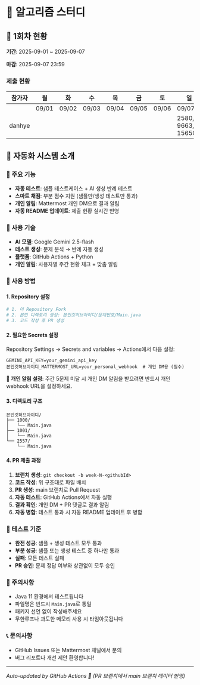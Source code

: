 # 🚀 알고리즘 스터디

## 📅 1회차 현황
**기간**: 2025-09-01 ~ 2025-09-07

**마감**: 2025-09-07 23:59

### 제출 현황

| 참가자 | 월 | 화 | 수 | 목 | 금 | 토 | 일 |
|--------|----|----|----|----|----|----|---|
|        | 09/01 | 09/02 | 09/03 | 09/04 | 09/05 | 09/06 | 09/07 |
| danhye |  |  |  |  |  |  | 2580, 9663, 15650... |
## 🤖 자동화 시스템 소개

### 🔧 주요 기능
- **자동 테스트**: 샘플 테스트케이스 + AI 생성 반례 테스트
- **스마트 채점**: 부분 점수 지원 (샘플만/생성 테스트만 통과)
- **개인 알림**: Mattermost 개인 DM으로 결과 알림
- **자동 README 업데이트**: 제출 현황 실시간 반영

### 🧠 사용 기술
- **AI 모델**: Google Gemini 2.5-flash
- **테스트 생성**: 문제 분석 → 반례 자동 생성
- **플랫폼**: GitHub Actions + Python
- **개인 알림**: 사용자별 주간 현황 체크 + 맞춤 알림

### 📝 사용 방법

#### 1. Repository 설정
```bash
# 1. 이 Repository Fork
# 2. 본인 디렉토리 생성: 본인깃허브아이디/문제번호/Main.java
# 3. 코드 작성 후 PR 생성
```

#### 2. 필요한 Secrets 설정
Repository Settings → Secrets and variables → Actions에서 다음 설정:

```
GEMINI_API_KEY=your_gemini_api_key
본인깃허브아이디_MATTERMOST_URL=your_personal_webhook  # 개인 DM용 (필수)
```

**📱 개인 알림 설정**: 주간 5문제 미달 시 개인 DM 알림을 받으려면 반드시 개인 webhook URL을 설정하세요. 

#### 3. 디렉토리 구조
```
본인깃허브아이디/
├── 1000/
│   └── Main.java
├── 1001/
│   └── Main.java
└── 2557/
    └── Main.java
```

#### 4. PR 제출 과정
1. **브랜치 생성**: `git checkout -b week-N-<githubId>`  
2. **코드 작성**: 위 구조대로 파일 배치
3. **PR 생성**: main 브랜치로 Pull Request
4. **자동 테스트**: GitHub Actions에서 자동 실행
5. **결과 확인**: 개인 DM + PR 댓글로 결과 알림
6. **자동 병합**: 테스트 통과 시 자동 README 업데이트 후 병합

### 🎯 테스트 기준
- **완전 성공**: 샘플 + 생성 테스트 모두 통과
- **부분 성공**: 샘플 또는 생성 테스트 중 하나만 통과  
- **실패**: 모든 테스트 실패
- **PR 승인**: 문제 정답 여부와 상관없이 모두 승인

### 🚨 주의사항
- Java 11 환경에서 테스트됩니다
- 파일명은 반드시 `Main.java`로 통일
- 패키지 선언 없이 작성해주세요
- 무한루프나 과도한 메모리 사용 시 타임아웃됩니다

### 📞 문의사항
- GitHub Issues 또는 Mattermost 채널에서 문의
- 버그 리포트나 개선 제안 환영합니다!

---
*Auto-updated by GitHub Actions 🤖 (PR 브랜치에서 main 브랜치 데이터 반영)*